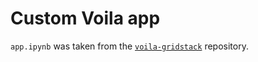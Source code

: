 # Custom Voila app

`app.ipynb` was taken from the [`voila-gridstack`](https://github.com/voila-dashboards/voila-gridstack/blob/main/examples/scotch_dashboard.ipynb) repository.